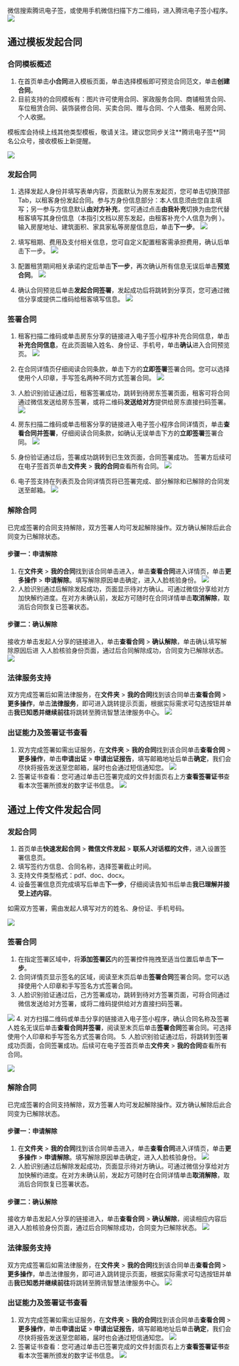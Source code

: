 微信搜索腾讯电子签，或使用手机微信扫描下方二维码，进入腾讯电子签小程序。
![](https://qcloudimg.tencent-cloud.cn/raw/166706a42851698917fee43832704f47.png)

## 通过模板发起合同
### 合同模板概述
1. 在首页单击**小合同**进入模板页面，单击选择模板即可预览合同范文，单击**创建合同**。
2. 目前支持的合同模板有：图片许可使用合同、家政服务合同、商铺租赁合同、车位租赁合同、装饰装修合同、买卖合同、赠与合同、个人借条、租房合同、个人收据。
<dx-alert infotype="explain" title="">
模板库会持续上线其他类型模板，敬请关注。建议您同步关注**腾讯电子签**同名公众号，接收模板上新提醒。
</dx-alert>

![](https://qcloudimg.tencent-cloud.cn/raw/7ede26622feed635e752bdff3a7596b2.png)


### 发起合同
1. 选择发起人身份并填写表单内容，页面默认为房东发起页，您可单击切换顶部 Tab，以租客身份发起合同。参与方身份信息部分：本人信息须由您自主填写；另一参与方信息默认**由对方补充**，您可通过点击**由我补充**切换为由您代替租客填写其身份信息（本指引文档以房东发起，由租客补充个人信息为例 ）。输入房屋地址、建筑面积、家具家私等房屋信息后，单击**下一步**。
![](https://qcloudimg.tencent-cloud.cn/raw/934c910ed8b289a809809e15aa50b1b8.png)

2. 填写租期、费用及支付相关信息，您可自定义配置租客需承担费用，确认后单击下一步。
![](https://qcloudimg.tencent-cloud.cn/raw/ef1e31a633b611edce03e16e046cd991.png)
3. 配置租赁期间相关承诺约定后单击**下一步**，再次确认所有信息无误后单击**预览合同**。
![](https://qcloudimg.tencent-cloud.cn/raw/10434a72c46e9fb855994b65b8233e05.png)
4. 确认合同预览后单击**发起合同签署**，发起成功后将跳转到分享页，您可通过微信分享或提供二维码给租客填写信息。
![](https://qcloudimg.tencent-cloud.cn/raw/ba10b267e85e22b6d678857356c9f07a.png)


### 签署合同
1. 租客扫描二维码或单击房东分享的链接进入电子签小程序补充合同信息，单击**补充合同信息**，在此页面输入姓名、身份证、手机号，单击**确认**进入合同预览页。
![](https://qcloudimg.tencent-cloud.cn/raw/2b41c70558182227c50c455f31bc0c60.png)

2. 在合同详情页仔细阅读合同条款，单击下方的**立即签署**签署合同。您可以选择使用个人印章，手写签名两种不同方式签署合同。
![](https://qcloudimg.tencent-cloud.cn/raw/856c50eda9bc52c9c4a58627f676d63e.png)
3. 人脸识别验证通过后，租客签署成功，跳转到待房东签署页面，租客可将合同通过微信发送给房东签署，或将二维码**发送给对方**提供给房东直接扫码签署。
![](https://qcloudimg.tencent-cloud.cn/raw/ae33066b1062ddc62a8706b34ee36be4.png)
4. 房东扫描二维码或单击租客分享的链接进入电子签小程序合同详情页，单击**查看合同并签署**，仔细阅读合同条款，如确认无误单击下方的**立即签署**签署合同。
![](https://qcloudimg.tencent-cloud.cn/raw/ecda44aefc855a26925fa5055efcc854.png)
5. 身份验证通过后，签署成功跳转到已生效页面，合同签署成功。 签署方后续可在电子签首页单击**文件夹** > **我的合同**查看所有合同。
![](https://qcloudimg.tencent-cloud.cn/raw/d0d7eae408ce50aa87ee730b3ff5e70c.png)
6. 电子签支持在列表页及合同详情页将已签署完成、部分解除和已解除的合同发送至邮箱。
![](https://qcloudimg.tencent-cloud.cn/raw/912e79c73ee041914e68f5fa29b35fc7.png)

### 解除合同
已完成签署的合同支持解除，双方签署人均可发起解除操作。双方确认解除后此合同变为已解除状态。

#### 步骤一：申请解除
1. 在**文件夹** > **我的合同**找到该合同单击进入，单击**查看合同**进入详情页，单击**更多操作** > **申请解除**。填写解除原因单击确定，进入人脸核验身份。
![](https://qcloudimg.tencent-cloud.cn/raw/db881115217e47e7ccc9f9f9fc6d1a78.png)
2. 人脸识别通过后解除发起成功，页面显示待对方确认。可通过微信分享给对方加快解约进度。在对方未确认前，发起方可随时在合同详情单击**取消解除**，取消后合同恢复已签署状态。

#### 步骤二：确认解除
接收方单击发起人分享的链接进入，单击**查看合同** > **确认解除**，单击确认填写解除原因后进 入人脸核验身份页面，通过后合同解除成功，合同变为已解除状态。
![](https://qcloudimg.tencent-cloud.cn/raw/411bf3fca28cd1aae0c8c021b92621de.png)

### 法律服务支持
双方完成签署后如需法律服务，在**文件夹** > **我的合同**找到该合同单击**查看合同** > **更多操作**，单击**法律服务**，即可进入跳转提示页面，根据实际需求可勾选按钮并单击**我已知悉并继续前往**将跳转至腾讯智慧法律服务中心。
![](https://qcloudimg.tencent-cloud.cn/raw/98b5b6f70a49f1bb3a481f7b588819e7.png)

### 出证能力及签署证书查看
1. 双方完成签署如需出证服务，在**文件夹** > **我的合同**找到该合同单击**查看合同** > **更多操作**，单击**申请出证** > **申请出证报告**，填写邮箱地址后单击**确定**，我们会尽快将报告发送至您邮箱，届时也会通过短信通知您。
![](https://qcloudimg.tencent-cloud.cn/raw/2193bd1c34d81c3b41f53a68622fea90.png)
2. 签署证书查看：您可通过单击已签署完成的文件封面页右上方**查看签署证书**查看本次签署所颁发的数字证书信息。
![](https://qcloudimg.tencent-cloud.cn/raw/248437644c2064fd0526930dae9dc32c.png)

## 通过上传文件发起合同
### 发起合同
1. 首页单击**快速发起合同** > **微信文件发起** > **联系人对话框的文件**，进入设置签署信息页。
2. 填写签约方信息、合同名称，选择签署截止时间。
3. 支持文件类型格式：pdf、doc、docx。
4. 设备签署信息页完成填写后单击**下一步**，仔细阅读告知书后单击**我已理解并接受上述内容**。
<dx-alert infotype="explain" title="">
如需双方签署，需由发起人填写对方的姓名、身份证、手机号码。
</dx-alert>

![](https://qcloudimg.tencent-cloud.cn/raw/ef149deb374eb1740af4dc769b8e91c9.png)


### 签署合同
1. 在指定签署区域中，将**添加签署区**内的签署控件拖拽至适当位置后单击**下一步**。
2. 合同详情页显示签名的区域，阅读至末页后单击**签署合同**签署合同。您可以选择使用个人印章和手写签名方式签署合同。
3. 人脸识别验证通过后，己方签署成功，跳转到待对方签署页面，可将合同通过微信发送给对方签署，或将二维码提供给对方直接扫码签署。

![](https://qcloudimg.tencent-cloud.cn/raw/66950f16d9e3d3e36aab44b92a6b820f.png)
4. 对方扫描二维码或单击分享的链接进入电子签小程序，确认合同名称及签署人姓名无误后单击**查看合同并签署**，阅读至末页后单击**签署合同**签署合同。可选择使用个人印章和手写签名方式签署合同。
5. 人脸识别验证通过后，将跳转到签署成功页面，合同签署成功。后续可在电子签首页单击**文件夹** > **我的合同**查看所有合同。

![](https://qcloudimg.tencent-cloud.cn/raw/86cb207ca55281f12019b8cee6ee4b6b.png)

### 解除合同
已完成签署的合同支持解除，双方签署人均可发起解除操作。双方确认解除后此合同变为已解除状态。
#### 步骤一：申请解除
1. 在**文件夹** > **我的合同**找到该合同单击进入，单击**查看合同**进入详情页，单击**更多操作** > **申请解除**。填写解除原因单击确定，进入人脸核验身份。
![](https://qcloudimg.tencent-cloud.cn/raw/3a9c20cd7456f468f06ae5434ab26308.png)
2. 人脸识别通过后解除发起成功，页面显示待对方确认。可通过微信分享给对方加快解约进度。在对方未确认前，发起方可随时在合同详情单击**取消解除**，取消后合同恢复已签署状态。

#### 步骤二：确认解除
接收方单击发起人分享的链接进入，单击**查看合同** > **确认解除**，阅读相应内容后进入人脸核验身份页面，通过后合同解除成功，合同变为已解除状态。
![](https://qcloudimg.tencent-cloud.cn/raw/d870ec899e42322d8643a5676b7f2cd9.png)

### 法律服务支持
双方完成签署后如需法律服务，在**文件夹** > **我的合同**找到该合同单击**查看合同** > **更多操作**，单击法律服务，即可进入跳转提示页面，根据实际需求可勾选按钮并单击**我已知悉并继续前往**将跳转至腾讯智慧法律服务中心。
![](https://qcloudimg.tencent-cloud.cn/raw/a0bc3acf7d25e3ce93bc0a81dbc92424.png)

### 出证能力及签署证书查看
1. 双方完成签署如需出证服务，在**文件夹** > **我的合同**找到该合同单击**查看合同** > **更多操作**，单击**申请出证** > **申请出证报告**，填写邮箱地址后单击**确定**，我们会尽快将报告发送至您邮箱，届时也会通过短信通知您。
![](https://qcloudimg.tencent-cloud.cn/raw/441d61834afd3b04040f31177dfe2fd1.png)
2. 签署证书查看：您可通过单击已签署完成的文件封面页右上方**查看签署证书**查看本次签署所颁发的数字证书信息。
![](https://qcloudimg.tencent-cloud.cn/raw/16397c1536f5d1ae601d7a12899f3c64.png)


